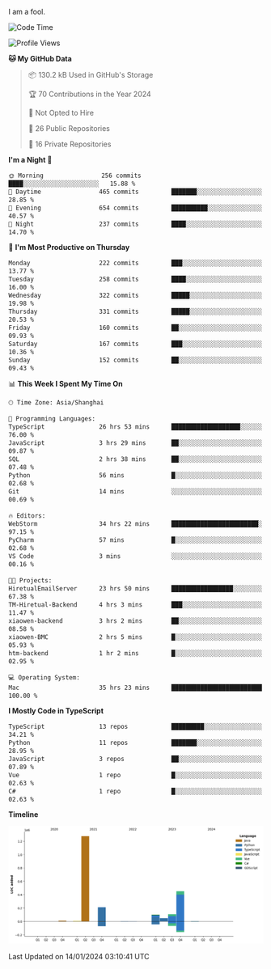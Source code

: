I am a fool.

<!--START_SECTION:waka-->
![Code Time](http://img.shields.io/badge/Code%20Time-1%2C096%20hrs%204%20mins-blue)

![Profile Views](http://img.shields.io/badge/Profile%20Views-0-blue)

**🐱 My GitHub Data** 

> 📦 130.2 kB Used in GitHub's Storage 
 > 
> 🏆 70 Contributions in the Year 2024
 > 
> 🚫 Not Opted to Hire
 > 
> 📜 26 Public Repositories 
 > 
> 🔑 16 Private Repositories 
 > 
**I'm a Night 🦉** 

```text
🌞 Morning                256 commits         ████░░░░░░░░░░░░░░░░░░░░░   15.88 % 
🌆 Daytime                465 commits         ███████░░░░░░░░░░░░░░░░░░   28.85 % 
🌃 Evening                654 commits         ██████████░░░░░░░░░░░░░░░   40.57 % 
🌙 Night                  237 commits         ████░░░░░░░░░░░░░░░░░░░░░   14.70 % 
```
📅 **I'm Most Productive on Thursday** 

```text
Monday                   222 commits         ███░░░░░░░░░░░░░░░░░░░░░░   13.77 % 
Tuesday                  258 commits         ████░░░░░░░░░░░░░░░░░░░░░   16.00 % 
Wednesday                322 commits         █████░░░░░░░░░░░░░░░░░░░░   19.98 % 
Thursday                 331 commits         █████░░░░░░░░░░░░░░░░░░░░   20.53 % 
Friday                   160 commits         ██░░░░░░░░░░░░░░░░░░░░░░░   09.93 % 
Saturday                 167 commits         ███░░░░░░░░░░░░░░░░░░░░░░   10.36 % 
Sunday                   152 commits         ██░░░░░░░░░░░░░░░░░░░░░░░   09.43 % 
```


📊 **This Week I Spent My Time On** 

```text
🕑︎ Time Zone: Asia/Shanghai

💬 Programming Languages: 
TypeScript               26 hrs 53 mins      ███████████████████░░░░░░   76.00 % 
JavaScript               3 hrs 29 mins       ██░░░░░░░░░░░░░░░░░░░░░░░   09.87 % 
SQL                      2 hrs 38 mins       ██░░░░░░░░░░░░░░░░░░░░░░░   07.48 % 
Python                   56 mins             █░░░░░░░░░░░░░░░░░░░░░░░░   02.68 % 
Git                      14 mins             ░░░░░░░░░░░░░░░░░░░░░░░░░   00.69 % 

🔥 Editors: 
WebStorm                 34 hrs 22 mins      ████████████████████████░   97.15 % 
PyCharm                  57 mins             █░░░░░░░░░░░░░░░░░░░░░░░░   02.68 % 
VS Code                  3 mins              ░░░░░░░░░░░░░░░░░░░░░░░░░   00.16 % 

🐱‍💻 Projects: 
HiretualEmailServer      23 hrs 50 mins      █████████████████░░░░░░░░   67.38 % 
TM-Hiretual-Backend      4 hrs 3 mins        ███░░░░░░░░░░░░░░░░░░░░░░   11.47 % 
xiaowen-backend          3 hrs 2 mins        ██░░░░░░░░░░░░░░░░░░░░░░░   08.58 % 
xiaowen-BMC              2 hrs 5 mins        █░░░░░░░░░░░░░░░░░░░░░░░░   05.93 % 
htm-backend              1 hr 2 mins         █░░░░░░░░░░░░░░░░░░░░░░░░   02.95 % 

💻 Operating System: 
Mac                      35 hrs 23 mins      █████████████████████████   100.00 % 
```

**I Mostly Code in TypeScript** 

```text
TypeScript               13 repos            █████████░░░░░░░░░░░░░░░░   34.21 % 
Python                   11 repos            ███████░░░░░░░░░░░░░░░░░░   28.95 % 
JavaScript               3 repos             ██░░░░░░░░░░░░░░░░░░░░░░░   07.89 % 
Vue                      1 repo              █░░░░░░░░░░░░░░░░░░░░░░░░   02.63 % 
C#                       1 repo              █░░░░░░░░░░░░░░░░░░░░░░░░   02.63 % 
```



**Timeline**

![Lines of Code chart](https://raw.githubusercontent.com/VeejaLiu/VeejaLiu/master/assets/bar_graph.png)


 Last Updated on 14/01/2024 03:10:41 UTC
<!--END_SECTION:waka-->
